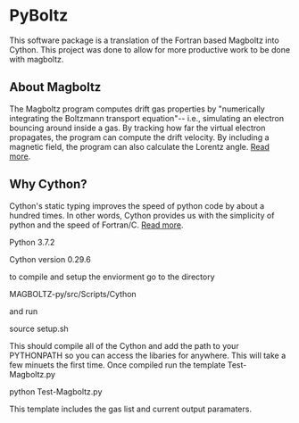 # PyBoltz
This software package is a translation of the Fortran based Magboltz into Cython. This project was done to allow for more productive work to be done with magboltz.

## About Magboltz
The Magboltz program computes drift gas properties by "numerically integrating the Boltzmann transport equation"-- i.e., simulating an electron bouncing around inside a gas. By tracking how far the virtual electron propagates, the program can compute the drift velocity. By including a magnetic field, the program can also calculate the Lorentz angle. [Read more](http://cyclo.mit.edu/drift/www/aboutMagboltz.html).

## Why Cython?
Cython's static typing improves the speed of python code by about a hundred times. In other words, Cython provides us with the simplicity of python and the speed of Fortran/C. [Read more](https://cython.org/).


Python 3.7.2

Cython version 0.29.6

to compile and setup the enviorment go to the directory 

MAGBOLTZ-py/src/Scripts/Cython

and run 

source setup.sh

This should compile all of the Cython and add the path to your PYTHONPATH so you can access the libaries for anywhere. 
This will take a few minuets the first time.
Once compiled run the template Test-Magboltz.py

python Test-Magboltz.py


This template includes the gas list and current output paramaters.
